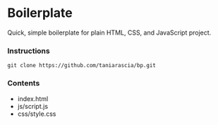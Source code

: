 # Boilerplate

Quick, simple boilerplate for plain HTML, CSS, and JavaScript project.

### Instructions

```
git clone https://github.com/taniarascia/bp.git
```

### Contents

- index.html
- js/script.js
- css/style.css